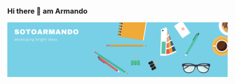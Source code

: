 ### Hi there 👋 am Armando
![alt text](https://raw.githubusercontent.com/SotoArmando/Sotoarmando/main/SOTOARMANDo.png)
<!--
**SotoArmando/Sotoarmando** is a ✨ _special_ ✨ repository because its `README.md` (this file) appears on your GitHub profile.

Here are some ideas to get you started:

- 🔭 I’m currently working on ...
- 🌱 I’m currently learning ...
- 👯 I’m looking to collaborate on ...
- 🤔 I’m looking for help with ...
- 💬 Ask me about ...
- 📫 How to reach me: ...
- 😄 Pronouns: ...
- ⚡ Fun fact: ...
-->
